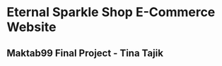 
  <h1>Eternal Sparkle Shop E-Commerce Website</h1>
  <h2>Maktab99 Final Project - Tina Tajik</h2>


 
